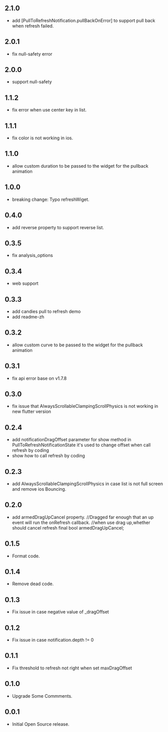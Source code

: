 ## 2.1.0

* add [PullToRefreshNotification.pullBackOnError] to support pull back when refresh failed.

## 2.0.1

* fix null-safety error

## 2.0.0

* support null-safety

## 1.1.2

* fix error when use center key in list.

## 1.1.1

* fix color is not working in ios.

## 1.1.0

* allow custom duration to be passed to the widget for the pullback animation

## 1.0.0

* breaking change: Typo refreshWiget.

## 0.4.0

* add reverse property to support reverse list.

## 0.3.5

* fix analysis_options

## 0.3.4

* web support

## 0.3.3

* add candies pull to refresh demo
* add readme-zh

## 0.3.2

* allow custom curve to be passed to the widget for the pullback animation

## 0.3.1

* fix api error base on v1.7.8

## 0.3.0

* fix issue that AlwaysScrollableClampingScrollPhysics is not working in new flutter version

## 0.2.4

* add notificationDragOffset parameter for show method in PullToRefreshNotificationState
  it's used to change offset when call refresh by coding
* show how to call refresh by coding

## 0.2.3

* add AlwaysScrollableClampingScrollPhysics in case list is not full screen and remove ios Bouncing.

## 0.2.0

* add armedDragUpCancel property.
  //Dragged far enough that an up event will run the onRefresh callback.
  //when use drag up,whether should cancel refresh
  final bool armedDragUpCancel;

## 0.1.5

* Format code.

## 0.1.4

* Remove dead code.

## 0.1.3

* Fix issue in case negative value of _dragOffset

## 0.1.2

* Fix issue in case notification.depth != 0

## 0.1.1

* Fix threshold to refresh not right when set maxDragOffset

## 0.1.0

* Upgrade Some Commments.

## 0.0.1

* Initial Open Source release.